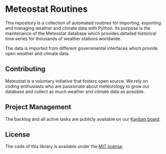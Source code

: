 # Meteostat Routines

This repository is a collection of automated routines for importing, exporting and managing weather and climate data with Python. Its purpose is the maintenance of the Meteostat database which provides detailed historical time series for thousands of weather stations worldwide.

The data is imported from different governmental interfaces which provide open weather and climate data.

## Contributing

Meteostat is a voluntary initiative that fosters open source. We rely on coding enthusiasts who are passionate about meteorology to grow our database and collect as much weather and climate data as possible.

## Project Management

The backlog and all active tasks are publicly available on our [Kanban board](https://planning.meteostat.org/?controller=BoardViewController&action=show&plugin=&project_id=6&search=category%3A6).

## License

The code of this library is available under the [MIT license](https://opensource.org/licenses/MIT).
